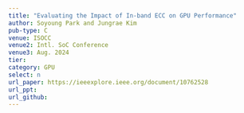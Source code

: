 ```yaml
---
title: "Evaluating the Impact of In-band ECC on GPU Performance"
author: Soyoung Park and Jungrae Kim
pub-type: C
venue: ISOCC
venue2: Intl. SoC Conference
venue3: Aug. 2024
tier: 
category: GPU
select: n
url_paper: https://ieeexplore.ieee.org/document/10762528
url_ppt:
url_github:
---
```


